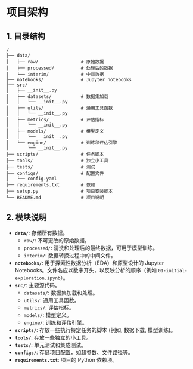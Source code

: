 # 项目架构

## 1. 目录结构

```
/
├── data/
│   ├── raw/                # 原始数据
│   ├── processed/          # 处理后的数据
│   └── interim/            # 中间数据
├── notebooks/              # Jupyter notebooks
├── src/
│   ├── __init__.py
│   ├── datasets/           # 数据集加载
│   │   └── __init__.py
│   ├── utils/              # 通用工具函数
│   │   └── __init__.py
│   ├── metrics/            # 评估指标
│   │   └── __init__.py
│   ├── models/             # 模型定义
│   │   └── __init__.py
│   └── engine/             # 训练和评估引擎
│       └── __init__.py
├── scripts/                # 任务脚本
├── tools/                  # 独立小工具
├── tests/                  # 测试
├── configs/                # 配置文件
│   └── config.yaml
├── requirements.txt        # 依赖
├── setup.py                # 项目安装脚本
└── README.md               # 项目说明
```

## 2. 模块说明

- **`data/`**: 存储所有数据。
    - `raw/`: 不可更改的原始数据。
    - `processed/`: 清洗和处理后的最终数据，可用于模型训练。
    - `interim/`: 数据转换过程中的中间文件。
- **`notebooks/`**: 用于探索性数据分析（EDA）和原型设计的 Jupyter Notebooks。文件名应以数字开头，以反映分析的顺序（例如 `01-initial-exploration.ipynb`）。
- **`src/`**: 主要源代码。
    - `datasets/`: 数据集加载和处理。
    - `utils/`: 通用工具函数。
    - `metrics/`: 评估指标。
    - `models/`: 模型定义。
    - `engine/`: 训练和评估引擎。
- **`scripts/`**: 存放一些执行特定任务的脚本 (例如, 数据下载, 模型训练)。
- **`tools/`**: 存放一些独立的小工具。
- **`tests/`**: 单元测试和集成测试。
- **`configs/`**: 存储项目配置，如超参数、文件路径等。
- **`requirements.txt`**: 项目的 Python 依赖项。